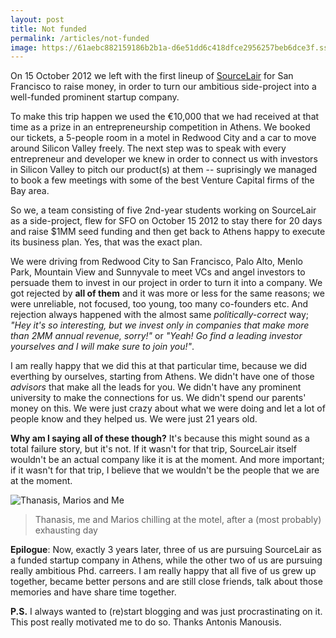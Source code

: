 ```yaml
---
layout: post
title: Not funded
permalink: /articles/not-funded
image: https://61aebc882159186b2b1a-d6e51dd6c418dfce2956257beb6dce3f.ssl.cf1.rackcdn.com/assets/2015-10-16-not-funded.jpg
---
```


On 15 October 2012 we left with the first lineup of [SourceLair](https://www.sourcelair.com/home) for San Francisco to raise money, in order to turn our ambitious side-project into a well-funded prominent startup company.

To make this trip happen we used the €10,000 that we had received at that time as a prize in an entrepreneurship competition in Athens. We booked our tickets, a 5-people room in a motel in Redwood City and a car to move around Silicon Valley freely. The next step was to speak with every entrepreneur and developer we knew in order to connect us with investors in Silicon Valley to pitch our product(s) at them -- suprisingly we managed to book a few meetings with some of the best Venture Capital firms of the Bay area.

So we, a team consisting of five 2nd-year students working on SourceLair as a side-project, flew for SFO on October 15 2012 to stay there for 20 days and raise $1MM seed funding and then get back to Athens happy to execute its business plan. Yes, that was the exact plan.

We were driving from Redwood City to San Francisco, Palo Alto, Menlo Park, Mountain View and Sunnyvale to meet VCs and angel investors to persuade them to invest in our project in order to turn it into a company. We got rejected by **all of them** and it was more or less for the same reasons; we were unreliable, not focused, too young, too many co-founders etc. And rejection always happened with the almost same *politically-correct* way; *"Hey it's so interesting, but we invest only in companies that make more than 2MM annual revenue, sorry!"* or *"Yeah! Go find a leading investor yourselves and I will make sure to join you!"*.

I am really happy that we did this at that particular time, because we did everthing by ourselves, starting from Athens. We didn't have one of those *advisors* that make all the leads for you. We didn't have any prominent university to make the connections for us. We didn't spend our parents' money on this. We were just crazy about what we were doing and let a lot of people know and they helped us. We were just 21 years old.

**Why am I saying all of these though?** It's because this might sound as a total failure story, but it's not. If it wasn't for that trip, SourceLair itself wouldn't be an actual company like it is at the moment. And more important; if it wasn't for that trip, I believe that we wouldn't be the people that we are at the moment.

![Thanasis, Marios and Me](https://61aebc882159186b2b1a-d6e51dd6c418dfce2956257beb6dce3f.ssl.cf1.rackcdn.com/assets/2015-10-16-not-funded.jpg)

> Thanasis, me and Marios chilling at the motel, after a (most probably) exhausting day

**Epilogue**: Now, exactly 3 years later, three of us are pursuing SourceLair as a funded startup company in Athens, while the other two of us are pursuing really ambitious Phd. carreers. I am really happy that all five of us grew up together, became better persons and are still close friends, talk about those memories and have share time together.

**P.S.** I always wanted to (re)start blogging and was just procrastinating on it. This post really motivated me to do so. Thanks Antonis Manousis.